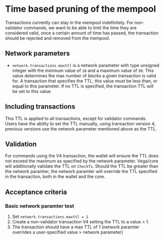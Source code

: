 # Time based pruning of the mempool

Transactions currently can stay in the mempool indefinitely. For non-validator commands, we want to be able to limit the time they are considered valid, once a certain amount of time has passed, the transaction should be rejected and removed from the mempool.

## Network parameters

- `network.transactions.maxttl` is a network parameter with type unsigned integer with the minimum value of `10` and a maximum value of `50`. This value determines the max number of blocks a given transaction is valid for. A transaction that specifies the TTL, this value *must* be less than, or equal to this parameter. If no TTL is specified, the transaction TTL will be set to this value.

## Including transactions

This TTL is applied to all transactions, except for validator commands. Users have the ability to set the TTL manually, using transaction version 4, previous versions use the network parameter mentioned above as the TTL.

## Validation

For commands using the V4 transaction, the wallet will ensure the TTL does not exceed the maximum as specified by the network parameter. Vega/core will additionally validate the TTL on `CheckTx`. Should the TTL be greater than the network paramter, the network paramter will override the TTL specified in the transaction, both in the wallet and the core.

## Acceptance criteria

### Basic network paramter test

1. Set `network.transactions.maxttl = 1`
2. Create a non-validator transaction V4 setting the TTL to a value > 1. 
3. The transaction should have a max TTL of 1 (network paramter overrides a user-specified value > network parameter)

